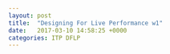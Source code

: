 ```yaml
---
layout: post
title:  "Designing For Live Performance w1"
date:   2017-03-10 14:58:25 +0000
categories: ITP DFLP
---
```

